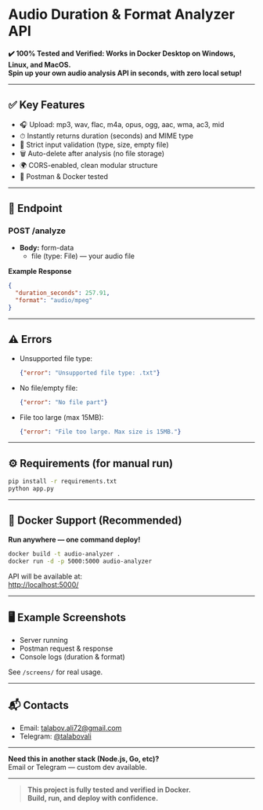
# Audio Duration & Format Analyzer API

**✔️ 100% Tested and Verified: Works in Docker Desktop on Windows, Linux, and MacOS.  
Spin up your own audio analysis API in seconds, with zero local setup!**

---

## ✅ Key Features

- 🎧 Upload: mp3, wav, flac, m4a, opus, ogg, aac, wma, ac3, mid
- ⏱ Instantly returns duration (seconds) and MIME type
- 🚦 Strict input validation (type, size, empty file)
- 🗑 Auto-delete after analysis (no file storage)
- 🌍 CORS-enabled, clean modular structure
- 🧪 Postman & Docker tested

---

## 🚀 Endpoint

### POST /analyze

- **Body:** form-data
    - file (type: File) — your audio file

**Example Response**
```json
{
  "duration_seconds": 257.91,
  "format": "audio/mpeg"
}
```

---

## ⚠️ Errors

- Unsupported file type:
  ```json
  {"error": "Unsupported file type: .txt"}
  ```
- No file/empty file:
  ```json
  {"error": "No file part"}
  ```
- File too large (max 15MB):
  ```json
  {"error": "File too large. Max size is 15MB."}
  ```

---

## ⚙️ Requirements (for manual run)

```bash
pip install -r requirements.txt
python app.py
```

---

## 🐳 Docker Support (Recommended)

**Run anywhere — one command deploy!**

```bash
docker build -t audio-analyzer .
docker run -d -p 5000:5000 audio-analyzer
```

API will be available at:  
[http://localhost:5000/](http://localhost:5000/)

---

## 🖥 Example Screenshots

- Server running
- Postman request & response
- Console logs (duration & format)

See `/screens/` for real usage.

---

## 📬 Contacts

- Email: talabov.ali72@gmail.com
- Telegram: [@talabovali](https://t.me/talabovali)

---

**Need this in another stack (Node.js, Go, etc)?**  
Email or Telegram — custom dev available.

---

> **This project is fully tested and verified in Docker.  
> Build, run, and deploy with confidence.**

